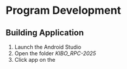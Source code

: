 # Program Development

## Building Application

1. Launch the Android Studio
2. Open the folder _KIBO_RPC-2025_
3. Click app on the
